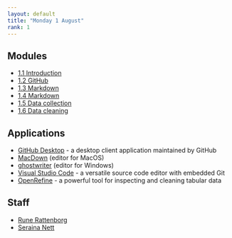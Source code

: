 ```yaml
---
layout: default
title: "Monday 1 August"
rank: 1
---
```

## Modules

* [1.1 Introduction](./1_1_introduction.md)
* [1.2 GitHub](./1_2_github.md)
* [1.3 Markdown](./1_3_markdown.md)
* [1.4 Markdown](./1_4_markdown.md)
* [1.5 Data collection](./1_4_data_collection.md)
* [1.6 Data cleaning](./1_5_data_cleaning.md)

## Applications
* [GitHub Desktop](https://desktop.github.com) - a desktop client application maintained by GitHub
* [MacDown](https://macdown.uranusjr.com) (editor for MacOS)
* [ghostwriter](https://wereturtle.github.io/ghostwriter/) (editor for Windows)
* [Visual Studio Code](https://code.visualstudio.com) - a versatile source code editor with embedded Git
* [OpenRefine](https://openrefine.org/download.html#) - a powerful tool for inspecting and cleaning tabular data

## Staff
* [Rune Rattenborg](https://katalog.uu.se/profile/?id=N18-1120)
* [Seraina Nett](https://katalog.uu.se/profile/?id=N17-2334)

